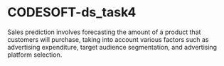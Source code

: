 # CODESOFT-ds_task4
Sales prediction involves forecasting the amount of a product that customers will purchase, taking into account various factors such as advertising expenditure, target audience segmentation, and advertising platform selection.
